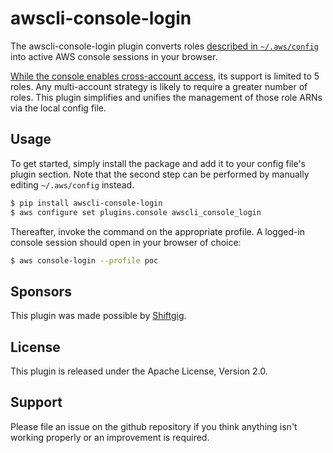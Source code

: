 # awscli-console-login

The awscli-console-login plugin converts roles [described in `~/.aws/config`](https://docs.aws.amazon.com/cli/latest/userguide/cli-roles.html) into active AWS console sessions in your browser.

[While the console enables cross-account access](https://aws.amazon.com/blogs/security/how-to-enable-cross-account-access-to-the-aws-management-console/), its support is limited to 5 roles. Any multi-account strategy is likely to require a greater number of roles. This plugin simplifies and unifies the management of those role ARNs via the local config file.


## Usage

To get started, simply install the package and add it to your config file's plugin section. Note that the second step can be performed by manually editing `~/.aws/config` instead.

```bash
$ pip install awscli-console-login
$ aws configure set plugins.console awscli_console_login
```

Thereafter, invoke the command on the appropriate profile. A logged-in console session should open in your browser of choice:

```bash
$ aws console-login --profile poc
```


## Sponsors

This plugin was made possible by [Shiftgig](https://www.shiftgig.com/).


## License

This plugin is released under the Apache License, Version 2.0.


## Support

Please file an issue on the github repository if you think anything isn't working properly or an improvement is required.
